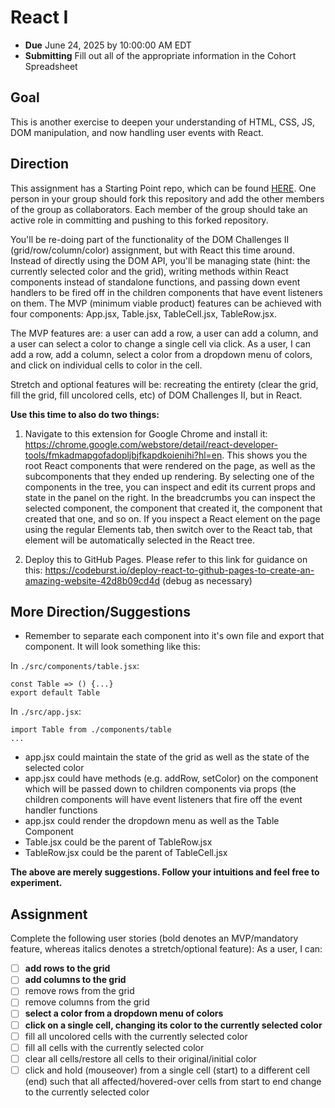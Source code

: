 # React I

- **Due** June 24, 2025 by 10:00:00 AM EDT
- **Submitting** Fill out all of the appropriate information in the Cohort Spreadsheet

## Goal

This is another exercise to deepen your understanding of HTML, CSS, JS, DOM manipulation, and now handling user events with React.

## Direction

This assignment has a Starting Point repo, which can be found [HERE](https://github.com/fterdal/React-Mini-StartingPoint). One person in your group should fork this repository and add the other members of the group as collaborators. Each member of the group should take an active role in committing and pushing to this forked repository.

You'll be re-doing part of the functionality of the DOM Challenges II (grid/row/column/color) assignment, but with React this time around. Instead of directly using the DOM API, you'll be managing state (hint: the currently selected color and the grid), writing methods within React components instead of standalone functions, and passing down event handlers to be fired off in the children components that have event listeners on them. The MVP (minimum viable product) features can be achieved with four components: App.jsx, Table.jsx, TableCell.jsx, TableRow.jsx.

The MVP features are: a user can add a row, a user can add a column, and a user can select a color to change a single cell via click. As a user, I can add a row, add a column, select a color from a dropdown menu of colors, and click on individual cells to color in the cell.

Stretch and optional features will be: recreating the entirety (clear the grid, fill the grid, fill uncolored cells, etc) of DOM Challenges II, but in React.

**Use this time to also do two things:**

1. Navigate to this extension for Google Chrome and install it: https://chrome.google.com/webstore/detail/react-developer-tools/fmkadmapgofadopljbjfkapdkoienihi?hl=en. This shows you the root React components that were rendered on the page, as well as the subcomponents that they ended up rendering. By selecting one of the components in the tree, you can inspect and edit its current props and state in the panel on the right. In the breadcrumbs you can inspect the selected component, the component that created it, the component that created that one, and so on. If you inspect a React element on the page using the regular Elements tab, then switch over to the React tab, that element will be automatically selected in the React tree.

2. Deploy this to GitHub Pages. Please refer to this link for guidance on this: https://codeburst.io/deploy-react-to-github-pages-to-create-an-amazing-website-42d8b09cd4d
   (debug as necessary)

## More Direction/Suggestions

- Remember to separate each component into it's own file and export that component. It will look something like this:

In `./src/components/table.jsx`:

```
const Table => () {...}
export default Table
```

In `./src/app.jsx`:

```
import Table from ./components/table
...
```

- app.jsx could maintain the state of the grid as well as the state of the selected color
- app.jsx could have methods (e.g. addRow, setColor) on the component which will be passed down to children components via props (the children components will have event listeners that fire off the event handler functions
- app.jsx could render the dropdown menu as well as the Table Component
- Table.jsx could be the parent of TableRow.jsx
- TableRow.jsx could be the parent of TableCell.jsx

**The above are merely suggestions. Follow your intuitions and feel free to experiment.**

## Assignment

Complete the following user stories (bold denotes an MVP/mandatory feature, whereas italics denotes a stretch/optional feature):
As a user, I can:

- [ ] **add rows to the grid**
- [ ] **add columns to the grid**
- [ ] remove rows from the grid
- [ ] remove columns from the grid
- [ ] **select a color from a dropdown menu of colors**
- [ ] **click on a single cell, changing its color to the currently selected color**
- [ ] fill all uncolored cells with the currently selected color
- [ ] fill all cells with the currently selected color
- [ ] clear all cells/restore all cells to their original/initial color
- [ ] click and hold (mouseover) from a single cell (start) to a different cell (end) such that all affected/hovered-over cells from start to end change to the currently selected color
